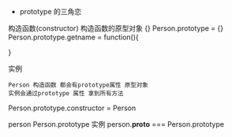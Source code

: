 - prototype 的三角恋

构造函数(constructor)   构造函数的原型对象      {}
Person.prototype = {}
Person.prototype.getname = function(){

}

实例


    Person 构造函数 都会有prototype属性 原型对象
    实例会通过prototype 属性 拿到所有方法


Person.prototype.constructor = Person


person   Person.prototype 
实例 person.__proto__ === Person.prototype
